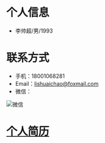 # 个人信息
- 李帅超/男/1993 

# 联系方式
- 手机：18001068281
- Email：lishuaichao@foxmail.com
- 微信：  

![微信](https://leeshuaichao.github.io/pic/wechat.jpg)

# [个人简历](https://leeshuaichao.github.io/resume.html)
